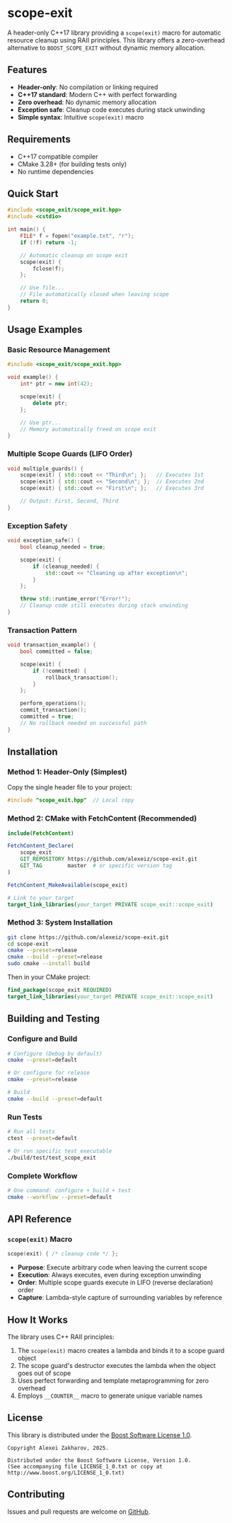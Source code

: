 # scope-exit

A header-only C++17 library providing a `scope(exit)` macro for automatic resource cleanup using RAII principles. This library offers a zero-overhead alternative to `BOOST_SCOPE_EXIT` without dynamic memory allocation.

## Features

- **Header-only**: No compilation or linking required
- **C++17 standard**: Modern C++ with perfect forwarding
- **Zero overhead**: No dynamic memory allocation
- **Exception safe**: Cleanup code executes during stack unwinding
- **Simple syntax**: Intuitive `scope(exit)` macro

## Requirements

- C++17 compatible compiler
- CMake 3.28+ (for building tests only)
- No runtime dependencies

## Quick Start

```cpp
#include <scope_exit/scope_exit.hpp>
#include <cstdio>

int main() {
    FILE* f = fopen("example.txt", "r");
    if (!f) return -1;

    // Automatic cleanup on scope exit
    scope(exit) {
        fclose(f);
    };

    // Use file...
    // File automatically closed when leaving scope
    return 0;
}
```

## Usage Examples

### Basic Resource Management

```cpp
#include <scope_exit/scope_exit.hpp>

void example() {
    int* ptr = new int(42);

    scope(exit) {
        delete ptr;
    };

    // Use ptr...
    // Memory automatically freed on scope exit
}
```

### Multiple Scope Guards (LIFO Order)

```cpp
void multiple_guards() {
    scope(exit) { std::cout << "Third\n"; };   // Executes 1st
    scope(exit) { std::cout << "Second\n"; };  // Executes 2nd
    scope(exit) { std::cout << "First\n"; };   // Executes 3rd

    // Output: First, Second, Third
}
```

### Exception Safety

```cpp
void exception_safe() {
    bool cleanup_needed = true;

    scope(exit) {
        if (cleanup_needed) {
            std::cout << "Cleaning up after exception\n";
        }
    };

    throw std::runtime_error("Error!");
    // Cleanup code still executes during stack unwinding
}
```

### Transaction Pattern

```cpp
void transaction_example() {
    bool committed = false;

    scope(exit) {
        if (!committed) {
            rollback_transaction();
        }
    };

    perform_operations();
    commit_transaction();
    committed = true;
    // No rollback needed on successful path
}
```

## Installation

### Method 1: Header-Only (Simplest)

Copy the single header file to your project:

```cpp
#include "scope_exit.hpp"  // Local copy
```

### Method 2: CMake with FetchContent (Recommended)

```cmake
include(FetchContent)

FetchContent_Declare(
    scope_exit
    GIT_REPOSITORY https://github.com/alexeiz/scope-exit.git
    GIT_TAG        master  # or specific version tag
)

FetchContent_MakeAvailable(scope_exit)

# Link to your target
target_link_libraries(your_target PRIVATE scope_exit::scope_exit)
```

### Method 3: System Installation

```bash
git clone https://github.com/alexeiz/scope-exit.git
cd scope-exit
cmake --preset=release
cmake --build --preset=release
sudo cmake --install build
```

Then in your CMake project:

```cmake
find_package(scope_exit REQUIRED)
target_link_libraries(your_target PRIVATE scope_exit::scope_exit)
```

## Building and Testing

### Configure and Build

```bash
# Configure (Debug by default)
cmake --preset=default

# Or configure for release
cmake --preset=release

# Build
cmake --build --preset=default
```

### Run Tests

```bash
# Run all tests
ctest --preset=default

# Or run specific test executable
./build/test/test_scope_exit
```

### Complete Workflow

```bash
# One command: configure + build + test
cmake --workflow --preset=default
```

## API Reference

### `scope(exit)` Macro

```cpp
scope(exit) { /* cleanup code */ };
```

- **Purpose**: Execute arbitrary code when leaving the current scope
- **Execution**: Always executes, even during exception unwinding
- **Order**: Multiple scope guards execute in LIFO (reverse declaration) order
- **Capture**: Lambda-style capture of surrounding variables by reference

## How It Works

The library uses C++ RAII principles:

1. The `scope(exit)` macro creates a lambda and binds it to a scope guard object
2. The scope guard's destructor executes the lambda when the object goes out of scope
3. Uses perfect forwarding and template metaprogramming for zero overhead
4. Employs `__COUNTER__` macro to generate unique variable names

## License

This library is distributed under the [Boost Software License 1.0](LICENSE_1_0.txt).

```
Copyright Alexei Zakharov, 2025.

Distributed under the Boost Software License, Version 1.0.
(See accompanying file LICENSE_1_0.txt or copy at
http://www.boost.org/LICENSE_1_0.txt)
```

## Contributing

Issues and pull requests are welcome on [GitHub](https://github.com/alexeiz/scope-exit).
